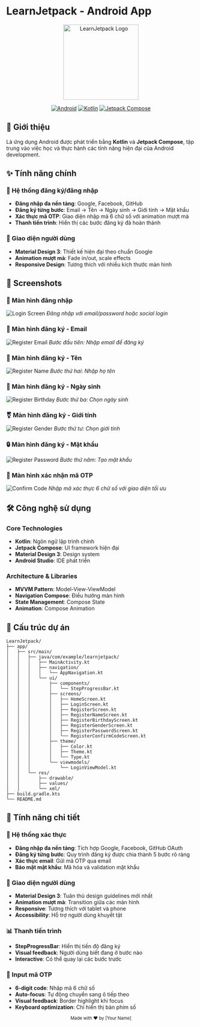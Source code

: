 # LearnJetpack - Android App

<div align="center">
  <img alt="LearnJetpack Logo" width="200"/>
  
  [![Android](https://img.shields.io/badge/Android-3DDC84?style=for-the-badge&logo=android&logoColor=white)](https://developer.android.com/)
  [![Kotlin](https://img.shields.io/badge/Kotlin-0095D5?style=for-the-badge&logo=kotlin&logoColor=white)](https://kotlinlang.org/)
  [![Jetpack Compose](https://img.shields.io/badge/Jetpack_Compose-4285F4?style=for-the-badge&logo=jetpack-compose&logoColor=white)](https://developer.android.com/jetpack/compose)
</div>

## 📱 Giới thiệu
Là ứng dụng Android được phát triển bằng **Kotlin** và **Jetpack Compose**, tập trung vào việc học và thực hành các tính năng hiện đại của Android development.

## ✨ Tính năng chính

### 🔐 Hệ thống đăng ký/đăng nhập
- **Đăng nhập đa nền tảng**: Google, Facebook, GitHub
- **Đăng ký từng bước**: Email → Tên → Ngày sinh → Giới tính → Mật khẩu
- **Xác thực mã OTP**: Giao diện nhập mã 6 chữ số với animation mượt mà
- **Thanh tiến trình**: Hiển thị các bước đăng ký đã hoàn thành

### 🎨 Giao diện người dùng
- **Material Design 3**: Thiết kế hiện đại theo chuẩn Google
- **Animation mượt mà**: Fade in/out, scale effects
- **Responsive Design**: Tương thích với nhiều kích thước màn hình

## 📸 Screenshots

### 🔑 Màn hình đăng nhập
![Login Screen](screenshots/login_screen.png)
*Đăng nhập với email/password hoặc social login*

### 📧 Màn hình đăng ký - Email
![Register Email](screenshots/register_email.png)
*Bước đầu tiên: Nhập email để đăng ký*

### 👤 Màn hình đăng ký - Tên
![Register Name](screenshots/register_name.png)
*Bước thứ hai: Nhập họ tên*

### 🎂 Màn hình đăng ký - Ngày sinh
![Register Birthday](screenshots/register_birthday.png)
*Bước thứ ba: Chọn ngày sinh*

### ⚧ Màn hình đăng ký - Giới tính
![Register Gender](screenshots/register_gender.png)
*Bước thứ tư: Chọn giới tính*

### 🔒 Màn hình đăng ký - Mật khẩu
![Register Password](screenshots/register_password.png)
*Bước thứ năm: Tạo mật khẩu*

### 📱 Màn hình xác nhận mã OTP
![Confirm Code](screenshots/confirm_code.png)
*Nhập mã xác thực 6 chữ số với giao diện tối ưu*

## 🛠 Công nghệ sử dụng

### Core Technologies
- **Kotlin**: Ngôn ngữ lập trình chính
- **Jetpack Compose**: UI framework hiện đại
- **Material Design 3**: Design system
- **Android Studio**: IDE phát triển

### Architecture & Libraries
- **MVVM Pattern**: Model-View-ViewModel
- **Navigation Compose**: Điều hướng màn hình
- **State Management**: Compose State
- **Animation**: Compose Animation

## 📁 Cấu trúc dự án

```
LearnJetpack/
├── app/
│   ├── src/main/
│   │   ├── java/com/example/learnjetpack/
│   │   │   ├── MainActivity.kt
│   │   │   ├── navigation/
│   │   │   │   └── AppNavigation.kt
│   │   │   └── ui/
│   │   │       ├── components/
│   │   │       │   └── StepProgressBar.kt
│   │   │       ├── screens/
│   │   │       │   ├── HomeScreen.kt
│   │   │       │   ├── LoginScreen.kt
│   │   │       │   ├── RegisterScreen.kt
│   │   │       │   ├── RegisterNameScreen.kt
│   │   │       │   ├── RegisterBirthdayScreen.kt
│   │   │       │   ├── RegisterGenderScreen.kt
│   │   │       │   ├── RegisterPasswordScreen.kt
│   │   │       │   └── RegisterConfirmCodeScreen.kt
│   │   │       ├── theme/
│   │   │       │   ├── Color.kt
│   │   │       │   ├── Theme.kt
│   │   │       │   └── Type.kt
│   │   │       └── viewmodels/
│   │   │           └── LoginViewModel.kt
│   │   └── res/
│   │       ├── drawable/
│   │       ├── values/
│   │       └── xml/
├── build.gradle.kts
└── README.md
```
## 📱 Tính năng chi tiết

### 🔐 Hệ thống xác thực
- **Đăng nhập đa nền tảng**: Tích hợp Google, Facebook, GitHub OAuth
- **Đăng ký từng bước**: Quy trình đăng ký được chia thành 5 bước rõ ràng
- **Xác thực email**: Gửi mã OTP qua email
- **Bảo mật mật khẩu**: Mã hóa và validation mật khẩu

### 🎨 Giao diện người dùng
- **Material Design 3**: Tuân thủ design guidelines mới nhất
- **Animation mượt mà**: Transition giữa các màn hình
- **Responsive**: Tương thích với tablet và phone
- **Accessibility**: Hỗ trợ người dùng khuyết tật

### 📊 Thanh tiến trình
- **StepProgressBar**: Hiển thị tiến độ đăng ký
- **Visual feedback**: Người dùng biết đang ở bước nào
- **Interactive**: Có thể quay lại các bước trước

### 🔢 Input mã OTP
- **6-digit code**: Nhập mã 6 chữ số
- **Auto-focus**: Tự động chuyển sang ô tiếp theo
- **Visual feedback**: Border highlight khi focus
- **Keyboard optimization**: Chỉ hiển thị bàn phím số

<div align="center">
  <sub>Made with ❤️ by [Your Name]</sub>
</div> 